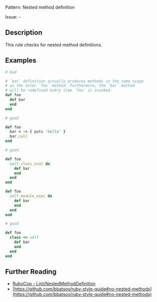 Pattern: Nested method definition

Issue: -

## Description

This rule checks for nested method definitions.

## Examples

```ruby
# bad

# `bar` definition actually produces methods in the same scope
# as the outer `foo` method. Furthermore, the `bar` method
# will be redefined every time `foo` is invoked.
def foo
  def bar
  end
end
```
```ruby
# good

def foo
  bar = -> { puts 'hello' }
  bar.call
end
```
```ruby
# good

def foo
  self.class_eval do
    def bar
    end
  end
end

def foo
  self.module_exec do
    def bar
    end
  end
end
```
```ruby
# good

def foo
  class << self
    def bar
    end
  end
end
```

## Further Reading

* [RuboCop - Lint/NestedMethodDefinition](https://docs.rubocop.org/rubocop/cops_lint.html#lintnestedmethoddefinition)
* [https://github.com/bbatsov/ruby-style-guide#no-nested-methods](https://github.com/bbatsov/ruby-style-guide#no-nested-methods)
